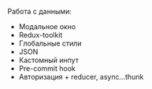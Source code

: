 Работа с данными: 
- Модальное окно
- Redux-toolkit
- Глобальные стили 
- JSON
- Кастомный инпут
- Pre-commit hook
- Авторизация + reducer, async...thunk
